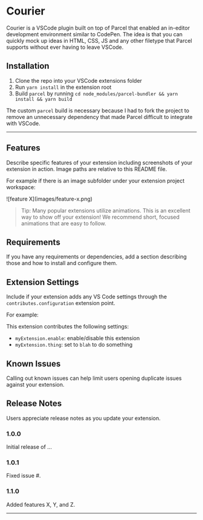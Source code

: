 # Courier

Courier is a VSCode plugin built on top of Parcel that enabled an in-editor development environment similar to CodePen. The idea is that you can quickly mock up ideas in HTML, CSS, JS and any other filetype that Parcel supports without ever having to leave VSCode.

## Installation

1.  Clone the repo into your VSCode extensions folder
2.  Run `yarn install` in the extension root
3.  Build `parcel` by running `cd node_modules/parcel-bundler && yarn install && yarn build`

The custom `parcel` build is necessary because I had to fork the project to remove an unnecessary dependency that made Parcel difficult to integrate with VSCode.

---

## Features

Describe specific features of your extension including screenshots of your extension in action. Image paths are relative to this README file.

For example if there is an image subfolder under your extension project workspace:

\!\[feature X\]\(images/feature-x.png\)

> Tip: Many popular extensions utilize animations. This is an excellent way to show off your extension! We recommend short, focused animations that are easy to follow.

## Requirements

If you have any requirements or dependencies, add a section describing those and how to install and configure them.

## Extension Settings

Include if your extension adds any VS Code settings through the `contributes.configuration` extension point.

For example:

This extension contributes the following settings:

- `myExtension.enable`: enable/disable this extension
- `myExtension.thing`: set to `blah` to do something

## Known Issues

Calling out known issues can help limit users opening duplicate issues against your extension.

## Release Notes

Users appreciate release notes as you update your extension.

### 1.0.0

Initial release of ...

### 1.0.1

Fixed issue #.

### 1.1.0

Added features X, Y, and Z.

---
